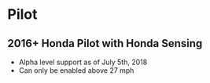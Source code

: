 # Pilot

## 2016+ Honda Pilot with Honda Sensing

* Alpha level support as of July 5th, 2018
* Can only be enabled above 27 mph

